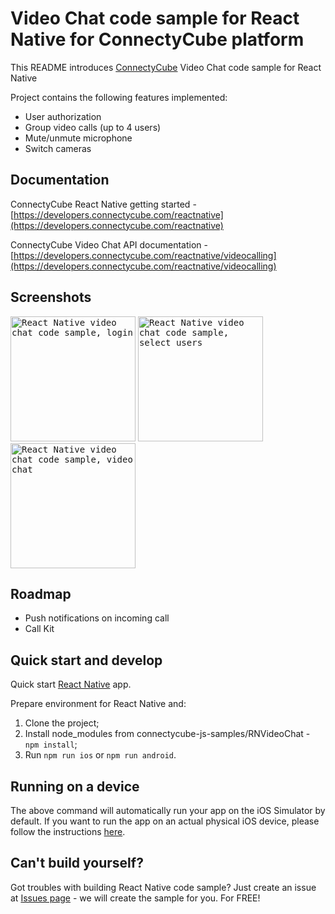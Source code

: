 # Video Chat code sample for React Native for ConnectyCube platform

This README introduces [ConnectyCube](https://connectycube.com) Video Chat code sample for React Native

Project contains the following features implemented:

- User authorization
- Group video calls (up to 4 users)
- Mute/unmute microphone
- Switch cameras

## Documentation

ConnectyCube React Native getting started - [https://developers.connectycube.com/reactnative](https://developers.connectycube.com/reactnative)

ConnectyCube Video Chat API documentation - [https://developers.connectycube.com/reactnative/videocalling](https://developers.connectycube.com/reactnative/videocalling)

## Screenshots

<kbd><img alt="React Native video chat code sample, login" src="https://developers.connectycube.com/docs/_images/code_samples/reactnative/reactnative_codesample_video_login.PNG" width="200" /></kbd> <kbd><img alt="React Native video chat code sample, select users" src="https://developers.connectycube.com/docs/_images/code_samples/reactnative/reactnative_codesample_video_select_users.PNG" width="200" /></kbd> <kbd><img alt="React Native video chat code sample, video chat" src="https://developers.connectycube.com/docs/_images/code_samples/reactnative/reactnative_codesample_video_video.PNG" width="200" /></kbd>

## Roadmap

- Push notifications on incoming call
- Call Kit

## Quick start and develop

Quick start [React Native](https://facebook.github.io/react-native/docs/getting-started.html) app.

Prepare environment for React Native and:

1. Clone the project;
2. Install node_modules from connectycube-js-samples/RNVideoChat - `npm install`;
3. Run `npm run ios` or `npm run android`.

## Running on a device

The above command will automatically run your app on the iOS Simulator by default. If you want to run the app on an actual physical iOS device, please follow the instructions [here](https://facebook.github.io/react-native/docs/running-on-device).

## Can't build yourself?

Got troubles with building React Native code sample? Just create an issue at [Issues page](https://github.com/ConnectyCube/connectycube-reactnative-samples/issues) - we will create the sample for you. For FREE!
